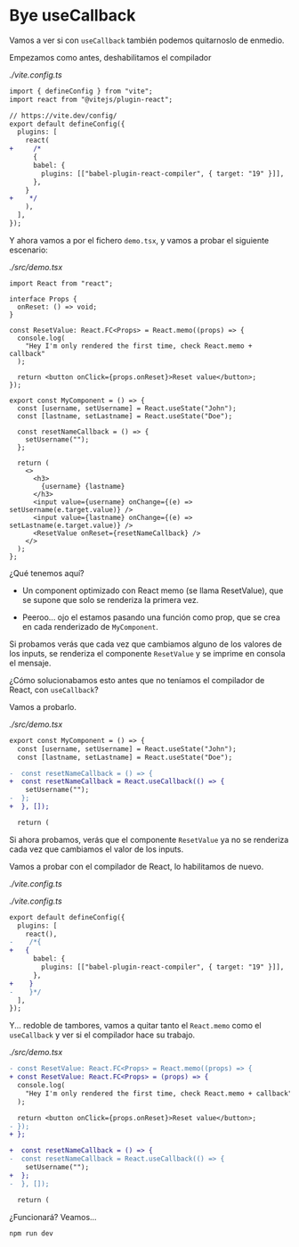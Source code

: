 # Bye useCallback

Vamos a ver si con `useCallback` también podemos quitarnoslo de enmedio.

Empezamos como antes, deshabilitamos el compilador

_./vite.config.ts_

```diff
import { defineConfig } from "vite";
import react from "@vitejs/plugin-react";

// https://vite.dev/config/
export default defineConfig({
  plugins: [
    react(
+     /*
      {
      babel: {
        plugins: [["babel-plugin-react-compiler", { target: "19" }]],
      },
    }
+    */
    ),
  ],
});
```

Y ahora vamos a por el fichero `demo.tsx`, y vamos a probar el siguiente escenario:

_./src/demo.tsx_

```tsx
import React from "react";

interface Props {
  onReset: () => void;
}

const ResetValue: React.FC<Props> = React.memo((props) => {
  console.log(
    "Hey I'm only rendered the first time, check React.memo + callback"
  );

  return <button onClick={props.onReset}>Reset value</button>;
});

export const MyComponent = () => {
  const [username, setUsername] = React.useState("John");
  const [lastname, setLastname] = React.useState("Doe");

  const resetNameCallback = () => {
    setUsername("");
  };

  return (
    <>
      <h3>
        {username} {lastname}
      </h3>
      <input value={username} onChange={(e) => setUsername(e.target.value)} />
      <input value={lastname} onChange={(e) => setLastname(e.target.value)} />
      <ResetValue onReset={resetNameCallback} />
    </>
  );
};
```

¿Qué tenemos aquí?

- Un component optimizado con React memo (se llama ResetValue), que se supone que solo se renderiza la primera vez.

- Peeroo... ojo el estamos pasando una función como prop, que se crea en cada renderizado de `MyComponent`.

Si probamos verás que cada vez que cambiamos alguno de los valores de los inputs, se renderiza el componente `ResetValue` y se imprime en consola el mensaje.

¿Cómo solucionabamos esto antes que no teníamos el compilador de React, con `useCallback`?

Vamos a probarlo.

_./src/demo.tsx_

```diff
export const MyComponent = () => {
  const [username, setUsername] = React.useState("John");
  const [lastname, setLastname] = React.useState("Doe");

-  const resetNameCallback = () => {
+  const resetNameCallback = React.useCallback(() => {
    setUsername("");
-  };
+  }, []);

  return (
```

Si ahora probamos, verás que el componente `ResetValue` ya no se renderiza cada vez que cambiamos el valor de los inputs.

Vamos a probar con el compilador de React, lo habilitamos de nuevo.

_./vite.config.ts_

_./vite.config.ts_

```diff
export default defineConfig({
  plugins: [
    react(),
-    /*{
+   {
      babel: {
        plugins: [["babel-plugin-react-compiler", { target: "19" }]],
      },
+    }
-    }*/
  ],
});
```

Y... redoble de tambores, vamos a quitar tanto el `React.memo` como el `useCallback` y ver si el compilador hace su trabajo.

_./src/demo.tsx_

```diff
- const ResetValue: React.FC<Props> = React.memo((props) => {
+ const ResetValue: React.FC<Props> = (props) => {
  console.log(
    "Hey I'm only rendered the first time, check React.memo + callback"
  );

  return <button onClick={props.onReset}>Reset value</button>;
- });
+ };
```

```diff
+  const resetNameCallback = () => {
-  const resetNameCallback = React.useCallback(() => {
    setUsername("");
+  };
-  }, []);

  return (
```

¿Funcionará? Veamos...

```bash
npm run dev
```
